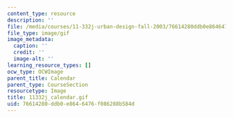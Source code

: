```yaml
---
content_type: resource
description: ''
file: /media/courses/11-332j-urban-design-fall-2003/76614280ddb0e8646476f086288b584d_11332j_calendar.gif
file_type: image/gif
image_metadata:
  caption: ''
  credit: ''
  image-alt: ''
learning_resource_types: []
ocw_type: OCWImage
parent_title: Calendar
parent_type: CourseSection
resourcetype: Image
title: 11332j_calendar.gif
uid: 76614280-ddb0-e864-6476-f086288b584d
---
```

